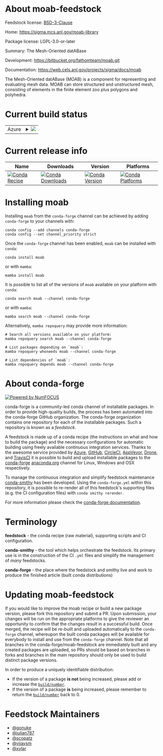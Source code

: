 About moab-feedstock
====================

Feedstock license: [BSD-3-Clause](https://github.com/conda-forge/rebuild-python313-0-1_hf4270c-feedstock/blob/main/LICENSE.txt)

Home: https://sigma.mcs.anl.gov/moab-library

Package license: LGPL-3.0-or-later

Summary: The Mesh-Oriented datABase

Development: https://bitbucket.org/fathomteam/moab.git

Documentation: https://web.cels.anl.gov/projects/sigma/docs/moab

The Mesh-Oriented datABase (MOAB) is a component for representing and
evaluating mesh data. MOAB can store structured and unstructured mesh,
consisting of elements in the finite element zoo plus polygons and
polyhedra.


Current build status
====================


<table>
    
  <tr>
    <td>Azure</td>
    <td>
      <details>
        <summary>
          <a href="https://dev.azure.com/conda-forge/feedstock-builds/_build/latest?definitionId=None&branchName=main">
            <img src="https://dev.azure.com/conda-forge/feedstock-builds/_apis/build/status/rebuild-python313-0-1_hf4270c-feedstock?branchName=main">
          </a>
        </summary>
        <table>
          <thead><tr><th>Variant</th><th>Status</th></tr></thead>
          <tbody><tr>
              <td>linux_64_mpimpichnumpy2.0python3.10.____cpythontempestnotempest</td>
              <td>
                <a href="https://dev.azure.com/conda-forge/feedstock-builds/_build/latest?definitionId=None&branchName=main">
                  <img src="https://dev.azure.com/conda-forge/feedstock-builds/_apis/build/status/rebuild-python313-0-1_hf4270c-feedstock?branchName=main&jobName=linux&configuration=linux%20linux_64_mpimpichnumpy2.0python3.10.____cpythontempestnotempest" alt="variant">
                </a>
              </td>
            </tr><tr>
              <td>linux_64_mpimpichnumpy2.0python3.10.____cpythontempesttempest</td>
              <td>
                <a href="https://dev.azure.com/conda-forge/feedstock-builds/_build/latest?definitionId=None&branchName=main">
                  <img src="https://dev.azure.com/conda-forge/feedstock-builds/_apis/build/status/rebuild-python313-0-1_hf4270c-feedstock?branchName=main&jobName=linux&configuration=linux%20linux_64_mpimpichnumpy2.0python3.10.____cpythontempesttempest" alt="variant">
                </a>
              </td>
            </tr><tr>
              <td>linux_64_mpimpichnumpy2.0python3.11.____cpythontempestnotempest</td>
              <td>
                <a href="https://dev.azure.com/conda-forge/feedstock-builds/_build/latest?definitionId=None&branchName=main">
                  <img src="https://dev.azure.com/conda-forge/feedstock-builds/_apis/build/status/rebuild-python313-0-1_hf4270c-feedstock?branchName=main&jobName=linux&configuration=linux%20linux_64_mpimpichnumpy2.0python3.11.____cpythontempestnotempest" alt="variant">
                </a>
              </td>
            </tr><tr>
              <td>linux_64_mpimpichnumpy2.0python3.11.____cpythontempesttempest</td>
              <td>
                <a href="https://dev.azure.com/conda-forge/feedstock-builds/_build/latest?definitionId=None&branchName=main">
                  <img src="https://dev.azure.com/conda-forge/feedstock-builds/_apis/build/status/rebuild-python313-0-1_hf4270c-feedstock?branchName=main&jobName=linux&configuration=linux%20linux_64_mpimpichnumpy2.0python3.11.____cpythontempesttempest" alt="variant">
                </a>
              </td>
            </tr><tr>
              <td>linux_64_mpimpichnumpy2.0python3.12.____cpythontempestnotempest</td>
              <td>
                <a href="https://dev.azure.com/conda-forge/feedstock-builds/_build/latest?definitionId=None&branchName=main">
                  <img src="https://dev.azure.com/conda-forge/feedstock-builds/_apis/build/status/rebuild-python313-0-1_hf4270c-feedstock?branchName=main&jobName=linux&configuration=linux%20linux_64_mpimpichnumpy2.0python3.12.____cpythontempestnotempest" alt="variant">
                </a>
              </td>
            </tr><tr>
              <td>linux_64_mpimpichnumpy2.0python3.12.____cpythontempesttempest</td>
              <td>
                <a href="https://dev.azure.com/conda-forge/feedstock-builds/_build/latest?definitionId=None&branchName=main">
                  <img src="https://dev.azure.com/conda-forge/feedstock-builds/_apis/build/status/rebuild-python313-0-1_hf4270c-feedstock?branchName=main&jobName=linux&configuration=linux%20linux_64_mpimpichnumpy2.0python3.12.____cpythontempesttempest" alt="variant">
                </a>
              </td>
            </tr><tr>
              <td>linux_64_mpimpichnumpy2.0python3.9.____cpythontempestnotempest</td>
              <td>
                <a href="https://dev.azure.com/conda-forge/feedstock-builds/_build/latest?definitionId=None&branchName=main">
                  <img src="https://dev.azure.com/conda-forge/feedstock-builds/_apis/build/status/rebuild-python313-0-1_hf4270c-feedstock?branchName=main&jobName=linux&configuration=linux%20linux_64_mpimpichnumpy2.0python3.9.____cpythontempestnotempest" alt="variant">
                </a>
              </td>
            </tr><tr>
              <td>linux_64_mpimpichnumpy2.0python3.9.____cpythontempesttempest</td>
              <td>
                <a href="https://dev.azure.com/conda-forge/feedstock-builds/_build/latest?definitionId=None&branchName=main">
                  <img src="https://dev.azure.com/conda-forge/feedstock-builds/_apis/build/status/rebuild-python313-0-1_hf4270c-feedstock?branchName=main&jobName=linux&configuration=linux%20linux_64_mpimpichnumpy2.0python3.9.____cpythontempesttempest" alt="variant">
                </a>
              </td>
            </tr><tr>
              <td>linux_64_mpimpichnumpy2python3.13.____cp313tempestnotempest</td>
              <td>
                <a href="https://dev.azure.com/conda-forge/feedstock-builds/_build/latest?definitionId=None&branchName=main">
                  <img src="https://dev.azure.com/conda-forge/feedstock-builds/_apis/build/status/rebuild-python313-0-1_hf4270c-feedstock?branchName=main&jobName=linux&configuration=linux%20linux_64_mpimpichnumpy2python3.13.____cp313tempestnotempest" alt="variant">
                </a>
              </td>
            </tr><tr>
              <td>linux_64_mpimpichnumpy2python3.13.____cp313tempesttempest</td>
              <td>
                <a href="https://dev.azure.com/conda-forge/feedstock-builds/_build/latest?definitionId=None&branchName=main">
                  <img src="https://dev.azure.com/conda-forge/feedstock-builds/_apis/build/status/rebuild-python313-0-1_hf4270c-feedstock?branchName=main&jobName=linux&configuration=linux%20linux_64_mpimpichnumpy2python3.13.____cp313tempesttempest" alt="variant">
                </a>
              </td>
            </tr><tr>
              <td>linux_64_mpinompinumpy2.0python3.10.____cpythontempestnotempest</td>
              <td>
                <a href="https://dev.azure.com/conda-forge/feedstock-builds/_build/latest?definitionId=None&branchName=main">
                  <img src="https://dev.azure.com/conda-forge/feedstock-builds/_apis/build/status/rebuild-python313-0-1_hf4270c-feedstock?branchName=main&jobName=linux&configuration=linux%20linux_64_mpinompinumpy2.0python3.10.____cpythontempestnotempest" alt="variant">
                </a>
              </td>
            </tr><tr>
              <td>linux_64_mpinompinumpy2.0python3.10.____cpythontempesttempest</td>
              <td>
                <a href="https://dev.azure.com/conda-forge/feedstock-builds/_build/latest?definitionId=None&branchName=main">
                  <img src="https://dev.azure.com/conda-forge/feedstock-builds/_apis/build/status/rebuild-python313-0-1_hf4270c-feedstock?branchName=main&jobName=linux&configuration=linux%20linux_64_mpinompinumpy2.0python3.10.____cpythontempesttempest" alt="variant">
                </a>
              </td>
            </tr><tr>
              <td>linux_64_mpinompinumpy2.0python3.11.____cpythontempestnotempest</td>
              <td>
                <a href="https://dev.azure.com/conda-forge/feedstock-builds/_build/latest?definitionId=None&branchName=main">
                  <img src="https://dev.azure.com/conda-forge/feedstock-builds/_apis/build/status/rebuild-python313-0-1_hf4270c-feedstock?branchName=main&jobName=linux&configuration=linux%20linux_64_mpinompinumpy2.0python3.11.____cpythontempestnotempest" alt="variant">
                </a>
              </td>
            </tr><tr>
              <td>linux_64_mpinompinumpy2.0python3.11.____cpythontempesttempest</td>
              <td>
                <a href="https://dev.azure.com/conda-forge/feedstock-builds/_build/latest?definitionId=None&branchName=main">
                  <img src="https://dev.azure.com/conda-forge/feedstock-builds/_apis/build/status/rebuild-python313-0-1_hf4270c-feedstock?branchName=main&jobName=linux&configuration=linux%20linux_64_mpinompinumpy2.0python3.11.____cpythontempesttempest" alt="variant">
                </a>
              </td>
            </tr><tr>
              <td>linux_64_mpinompinumpy2.0python3.12.____cpythontempestnotempest</td>
              <td>
                <a href="https://dev.azure.com/conda-forge/feedstock-builds/_build/latest?definitionId=None&branchName=main">
                  <img src="https://dev.azure.com/conda-forge/feedstock-builds/_apis/build/status/rebuild-python313-0-1_hf4270c-feedstock?branchName=main&jobName=linux&configuration=linux%20linux_64_mpinompinumpy2.0python3.12.____cpythontempestnotempest" alt="variant">
                </a>
              </td>
            </tr><tr>
              <td>linux_64_mpinompinumpy2.0python3.12.____cpythontempesttempest</td>
              <td>
                <a href="https://dev.azure.com/conda-forge/feedstock-builds/_build/latest?definitionId=None&branchName=main">
                  <img src="https://dev.azure.com/conda-forge/feedstock-builds/_apis/build/status/rebuild-python313-0-1_hf4270c-feedstock?branchName=main&jobName=linux&configuration=linux%20linux_64_mpinompinumpy2.0python3.12.____cpythontempesttempest" alt="variant">
                </a>
              </td>
            </tr><tr>
              <td>linux_64_mpinompinumpy2.0python3.9.____cpythontempestnotempest</td>
              <td>
                <a href="https://dev.azure.com/conda-forge/feedstock-builds/_build/latest?definitionId=None&branchName=main">
                  <img src="https://dev.azure.com/conda-forge/feedstock-builds/_apis/build/status/rebuild-python313-0-1_hf4270c-feedstock?branchName=main&jobName=linux&configuration=linux%20linux_64_mpinompinumpy2.0python3.9.____cpythontempestnotempest" alt="variant">
                </a>
              </td>
            </tr><tr>
              <td>linux_64_mpinompinumpy2.0python3.9.____cpythontempesttempest</td>
              <td>
                <a href="https://dev.azure.com/conda-forge/feedstock-builds/_build/latest?definitionId=None&branchName=main">
                  <img src="https://dev.azure.com/conda-forge/feedstock-builds/_apis/build/status/rebuild-python313-0-1_hf4270c-feedstock?branchName=main&jobName=linux&configuration=linux%20linux_64_mpinompinumpy2.0python3.9.____cpythontempesttempest" alt="variant">
                </a>
              </td>
            </tr><tr>
              <td>linux_64_mpinompinumpy2python3.13.____cp313tempestnotempest</td>
              <td>
                <a href="https://dev.azure.com/conda-forge/feedstock-builds/_build/latest?definitionId=None&branchName=main">
                  <img src="https://dev.azure.com/conda-forge/feedstock-builds/_apis/build/status/rebuild-python313-0-1_hf4270c-feedstock?branchName=main&jobName=linux&configuration=linux%20linux_64_mpinompinumpy2python3.13.____cp313tempestnotempest" alt="variant">
                </a>
              </td>
            </tr><tr>
              <td>linux_64_mpinompinumpy2python3.13.____cp313tempesttempest</td>
              <td>
                <a href="https://dev.azure.com/conda-forge/feedstock-builds/_build/latest?definitionId=None&branchName=main">
                  <img src="https://dev.azure.com/conda-forge/feedstock-builds/_apis/build/status/rebuild-python313-0-1_hf4270c-feedstock?branchName=main&jobName=linux&configuration=linux%20linux_64_mpinompinumpy2python3.13.____cp313tempesttempest" alt="variant">
                </a>
              </td>
            </tr><tr>
              <td>linux_64_mpiopenmpinumpy2.0python3.10.____cpythontempestnotempest</td>
              <td>
                <a href="https://dev.azure.com/conda-forge/feedstock-builds/_build/latest?definitionId=None&branchName=main">
                  <img src="https://dev.azure.com/conda-forge/feedstock-builds/_apis/build/status/rebuild-python313-0-1_hf4270c-feedstock?branchName=main&jobName=linux&configuration=linux%20linux_64_mpiopenmpinumpy2.0python3.10.____cpythontempestnotempest" alt="variant">
                </a>
              </td>
            </tr><tr>
              <td>linux_64_mpiopenmpinumpy2.0python3.10.____cpythontempesttempest</td>
              <td>
                <a href="https://dev.azure.com/conda-forge/feedstock-builds/_build/latest?definitionId=None&branchName=main">
                  <img src="https://dev.azure.com/conda-forge/feedstock-builds/_apis/build/status/rebuild-python313-0-1_hf4270c-feedstock?branchName=main&jobName=linux&configuration=linux%20linux_64_mpiopenmpinumpy2.0python3.10.____cpythontempesttempest" alt="variant">
                </a>
              </td>
            </tr><tr>
              <td>linux_64_mpiopenmpinumpy2.0python3.11.____cpythontempestnotempest</td>
              <td>
                <a href="https://dev.azure.com/conda-forge/feedstock-builds/_build/latest?definitionId=None&branchName=main">
                  <img src="https://dev.azure.com/conda-forge/feedstock-builds/_apis/build/status/rebuild-python313-0-1_hf4270c-feedstock?branchName=main&jobName=linux&configuration=linux%20linux_64_mpiopenmpinumpy2.0python3.11.____cpythontempestnotempest" alt="variant">
                </a>
              </td>
            </tr><tr>
              <td>linux_64_mpiopenmpinumpy2.0python3.11.____cpythontempesttempest</td>
              <td>
                <a href="https://dev.azure.com/conda-forge/feedstock-builds/_build/latest?definitionId=None&branchName=main">
                  <img src="https://dev.azure.com/conda-forge/feedstock-builds/_apis/build/status/rebuild-python313-0-1_hf4270c-feedstock?branchName=main&jobName=linux&configuration=linux%20linux_64_mpiopenmpinumpy2.0python3.11.____cpythontempesttempest" alt="variant">
                </a>
              </td>
            </tr><tr>
              <td>linux_64_mpiopenmpinumpy2.0python3.12.____cpythontempestnotempest</td>
              <td>
                <a href="https://dev.azure.com/conda-forge/feedstock-builds/_build/latest?definitionId=None&branchName=main">
                  <img src="https://dev.azure.com/conda-forge/feedstock-builds/_apis/build/status/rebuild-python313-0-1_hf4270c-feedstock?branchName=main&jobName=linux&configuration=linux%20linux_64_mpiopenmpinumpy2.0python3.12.____cpythontempestnotempest" alt="variant">
                </a>
              </td>
            </tr><tr>
              <td>linux_64_mpiopenmpinumpy2.0python3.12.____cpythontempesttempest</td>
              <td>
                <a href="https://dev.azure.com/conda-forge/feedstock-builds/_build/latest?definitionId=None&branchName=main">
                  <img src="https://dev.azure.com/conda-forge/feedstock-builds/_apis/build/status/rebuild-python313-0-1_hf4270c-feedstock?branchName=main&jobName=linux&configuration=linux%20linux_64_mpiopenmpinumpy2.0python3.12.____cpythontempesttempest" alt="variant">
                </a>
              </td>
            </tr><tr>
              <td>linux_64_mpiopenmpinumpy2.0python3.9.____cpythontempestnotempest</td>
              <td>
                <a href="https://dev.azure.com/conda-forge/feedstock-builds/_build/latest?definitionId=None&branchName=main">
                  <img src="https://dev.azure.com/conda-forge/feedstock-builds/_apis/build/status/rebuild-python313-0-1_hf4270c-feedstock?branchName=main&jobName=linux&configuration=linux%20linux_64_mpiopenmpinumpy2.0python3.9.____cpythontempestnotempest" alt="variant">
                </a>
              </td>
            </tr><tr>
              <td>linux_64_mpiopenmpinumpy2.0python3.9.____cpythontempesttempest</td>
              <td>
                <a href="https://dev.azure.com/conda-forge/feedstock-builds/_build/latest?definitionId=None&branchName=main">
                  <img src="https://dev.azure.com/conda-forge/feedstock-builds/_apis/build/status/rebuild-python313-0-1_hf4270c-feedstock?branchName=main&jobName=linux&configuration=linux%20linux_64_mpiopenmpinumpy2.0python3.9.____cpythontempesttempest" alt="variant">
                </a>
              </td>
            </tr><tr>
              <td>linux_64_mpiopenmpinumpy2python3.13.____cp313tempestnotempest</td>
              <td>
                <a href="https://dev.azure.com/conda-forge/feedstock-builds/_build/latest?definitionId=None&branchName=main">
                  <img src="https://dev.azure.com/conda-forge/feedstock-builds/_apis/build/status/rebuild-python313-0-1_hf4270c-feedstock?branchName=main&jobName=linux&configuration=linux%20linux_64_mpiopenmpinumpy2python3.13.____cp313tempestnotempest" alt="variant">
                </a>
              </td>
            </tr><tr>
              <td>linux_64_mpiopenmpinumpy2python3.13.____cp313tempesttempest</td>
              <td>
                <a href="https://dev.azure.com/conda-forge/feedstock-builds/_build/latest?definitionId=None&branchName=main">
                  <img src="https://dev.azure.com/conda-forge/feedstock-builds/_apis/build/status/rebuild-python313-0-1_hf4270c-feedstock?branchName=main&jobName=linux&configuration=linux%20linux_64_mpiopenmpinumpy2python3.13.____cp313tempesttempest" alt="variant">
                </a>
              </td>
            </tr><tr>
              <td>osx_64_mpimpichnumpy2.0python3.10.____cpythontempestnotempest</td>
              <td>
                <a href="https://dev.azure.com/conda-forge/feedstock-builds/_build/latest?definitionId=None&branchName=main">
                  <img src="https://dev.azure.com/conda-forge/feedstock-builds/_apis/build/status/rebuild-python313-0-1_hf4270c-feedstock?branchName=main&jobName=osx&configuration=osx%20osx_64_mpimpichnumpy2.0python3.10.____cpythontempestnotempest" alt="variant">
                </a>
              </td>
            </tr><tr>
              <td>osx_64_mpimpichnumpy2.0python3.10.____cpythontempesttempest</td>
              <td>
                <a href="https://dev.azure.com/conda-forge/feedstock-builds/_build/latest?definitionId=None&branchName=main">
                  <img src="https://dev.azure.com/conda-forge/feedstock-builds/_apis/build/status/rebuild-python313-0-1_hf4270c-feedstock?branchName=main&jobName=osx&configuration=osx%20osx_64_mpimpichnumpy2.0python3.10.____cpythontempesttempest" alt="variant">
                </a>
              </td>
            </tr><tr>
              <td>osx_64_mpimpichnumpy2.0python3.11.____cpythontempestnotempest</td>
              <td>
                <a href="https://dev.azure.com/conda-forge/feedstock-builds/_build/latest?definitionId=None&branchName=main">
                  <img src="https://dev.azure.com/conda-forge/feedstock-builds/_apis/build/status/rebuild-python313-0-1_hf4270c-feedstock?branchName=main&jobName=osx&configuration=osx%20osx_64_mpimpichnumpy2.0python3.11.____cpythontempestnotempest" alt="variant">
                </a>
              </td>
            </tr><tr>
              <td>osx_64_mpimpichnumpy2.0python3.11.____cpythontempesttempest</td>
              <td>
                <a href="https://dev.azure.com/conda-forge/feedstock-builds/_build/latest?definitionId=None&branchName=main">
                  <img src="https://dev.azure.com/conda-forge/feedstock-builds/_apis/build/status/rebuild-python313-0-1_hf4270c-feedstock?branchName=main&jobName=osx&configuration=osx%20osx_64_mpimpichnumpy2.0python3.11.____cpythontempesttempest" alt="variant">
                </a>
              </td>
            </tr><tr>
              <td>osx_64_mpimpichnumpy2.0python3.12.____cpythontempestnotempest</td>
              <td>
                <a href="https://dev.azure.com/conda-forge/feedstock-builds/_build/latest?definitionId=None&branchName=main">
                  <img src="https://dev.azure.com/conda-forge/feedstock-builds/_apis/build/status/rebuild-python313-0-1_hf4270c-feedstock?branchName=main&jobName=osx&configuration=osx%20osx_64_mpimpichnumpy2.0python3.12.____cpythontempestnotempest" alt="variant">
                </a>
              </td>
            </tr><tr>
              <td>osx_64_mpimpichnumpy2.0python3.12.____cpythontempesttempest</td>
              <td>
                <a href="https://dev.azure.com/conda-forge/feedstock-builds/_build/latest?definitionId=None&branchName=main">
                  <img src="https://dev.azure.com/conda-forge/feedstock-builds/_apis/build/status/rebuild-python313-0-1_hf4270c-feedstock?branchName=main&jobName=osx&configuration=osx%20osx_64_mpimpichnumpy2.0python3.12.____cpythontempesttempest" alt="variant">
                </a>
              </td>
            </tr><tr>
              <td>osx_64_mpimpichnumpy2.0python3.9.____cpythontempestnotempest</td>
              <td>
                <a href="https://dev.azure.com/conda-forge/feedstock-builds/_build/latest?definitionId=None&branchName=main">
                  <img src="https://dev.azure.com/conda-forge/feedstock-builds/_apis/build/status/rebuild-python313-0-1_hf4270c-feedstock?branchName=main&jobName=osx&configuration=osx%20osx_64_mpimpichnumpy2.0python3.9.____cpythontempestnotempest" alt="variant">
                </a>
              </td>
            </tr><tr>
              <td>osx_64_mpimpichnumpy2.0python3.9.____cpythontempesttempest</td>
              <td>
                <a href="https://dev.azure.com/conda-forge/feedstock-builds/_build/latest?definitionId=None&branchName=main">
                  <img src="https://dev.azure.com/conda-forge/feedstock-builds/_apis/build/status/rebuild-python313-0-1_hf4270c-feedstock?branchName=main&jobName=osx&configuration=osx%20osx_64_mpimpichnumpy2.0python3.9.____cpythontempesttempest" alt="variant">
                </a>
              </td>
            </tr><tr>
              <td>osx_64_mpimpichnumpy2python3.13.____cp313tempestnotempest</td>
              <td>
                <a href="https://dev.azure.com/conda-forge/feedstock-builds/_build/latest?definitionId=None&branchName=main">
                  <img src="https://dev.azure.com/conda-forge/feedstock-builds/_apis/build/status/rebuild-python313-0-1_hf4270c-feedstock?branchName=main&jobName=osx&configuration=osx%20osx_64_mpimpichnumpy2python3.13.____cp313tempestnotempest" alt="variant">
                </a>
              </td>
            </tr><tr>
              <td>osx_64_mpimpichnumpy2python3.13.____cp313tempesttempest</td>
              <td>
                <a href="https://dev.azure.com/conda-forge/feedstock-builds/_build/latest?definitionId=None&branchName=main">
                  <img src="https://dev.azure.com/conda-forge/feedstock-builds/_apis/build/status/rebuild-python313-0-1_hf4270c-feedstock?branchName=main&jobName=osx&configuration=osx%20osx_64_mpimpichnumpy2python3.13.____cp313tempesttempest" alt="variant">
                </a>
              </td>
            </tr><tr>
              <td>osx_64_mpinompinumpy2.0python3.10.____cpythontempestnotempest</td>
              <td>
                <a href="https://dev.azure.com/conda-forge/feedstock-builds/_build/latest?definitionId=None&branchName=main">
                  <img src="https://dev.azure.com/conda-forge/feedstock-builds/_apis/build/status/rebuild-python313-0-1_hf4270c-feedstock?branchName=main&jobName=osx&configuration=osx%20osx_64_mpinompinumpy2.0python3.10.____cpythontempestnotempest" alt="variant">
                </a>
              </td>
            </tr><tr>
              <td>osx_64_mpinompinumpy2.0python3.10.____cpythontempesttempest</td>
              <td>
                <a href="https://dev.azure.com/conda-forge/feedstock-builds/_build/latest?definitionId=None&branchName=main">
                  <img src="https://dev.azure.com/conda-forge/feedstock-builds/_apis/build/status/rebuild-python313-0-1_hf4270c-feedstock?branchName=main&jobName=osx&configuration=osx%20osx_64_mpinompinumpy2.0python3.10.____cpythontempesttempest" alt="variant">
                </a>
              </td>
            </tr><tr>
              <td>osx_64_mpinompinumpy2.0python3.11.____cpythontempestnotempest</td>
              <td>
                <a href="https://dev.azure.com/conda-forge/feedstock-builds/_build/latest?definitionId=None&branchName=main">
                  <img src="https://dev.azure.com/conda-forge/feedstock-builds/_apis/build/status/rebuild-python313-0-1_hf4270c-feedstock?branchName=main&jobName=osx&configuration=osx%20osx_64_mpinompinumpy2.0python3.11.____cpythontempestnotempest" alt="variant">
                </a>
              </td>
            </tr><tr>
              <td>osx_64_mpinompinumpy2.0python3.11.____cpythontempesttempest</td>
              <td>
                <a href="https://dev.azure.com/conda-forge/feedstock-builds/_build/latest?definitionId=None&branchName=main">
                  <img src="https://dev.azure.com/conda-forge/feedstock-builds/_apis/build/status/rebuild-python313-0-1_hf4270c-feedstock?branchName=main&jobName=osx&configuration=osx%20osx_64_mpinompinumpy2.0python3.11.____cpythontempesttempest" alt="variant">
                </a>
              </td>
            </tr><tr>
              <td>osx_64_mpinompinumpy2.0python3.12.____cpythontempestnotempest</td>
              <td>
                <a href="https://dev.azure.com/conda-forge/feedstock-builds/_build/latest?definitionId=None&branchName=main">
                  <img src="https://dev.azure.com/conda-forge/feedstock-builds/_apis/build/status/rebuild-python313-0-1_hf4270c-feedstock?branchName=main&jobName=osx&configuration=osx%20osx_64_mpinompinumpy2.0python3.12.____cpythontempestnotempest" alt="variant">
                </a>
              </td>
            </tr><tr>
              <td>osx_64_mpinompinumpy2.0python3.12.____cpythontempesttempest</td>
              <td>
                <a href="https://dev.azure.com/conda-forge/feedstock-builds/_build/latest?definitionId=None&branchName=main">
                  <img src="https://dev.azure.com/conda-forge/feedstock-builds/_apis/build/status/rebuild-python313-0-1_hf4270c-feedstock?branchName=main&jobName=osx&configuration=osx%20osx_64_mpinompinumpy2.0python3.12.____cpythontempesttempest" alt="variant">
                </a>
              </td>
            </tr><tr>
              <td>osx_64_mpinompinumpy2.0python3.9.____cpythontempestnotempest</td>
              <td>
                <a href="https://dev.azure.com/conda-forge/feedstock-builds/_build/latest?definitionId=None&branchName=main">
                  <img src="https://dev.azure.com/conda-forge/feedstock-builds/_apis/build/status/rebuild-python313-0-1_hf4270c-feedstock?branchName=main&jobName=osx&configuration=osx%20osx_64_mpinompinumpy2.0python3.9.____cpythontempestnotempest" alt="variant">
                </a>
              </td>
            </tr><tr>
              <td>osx_64_mpinompinumpy2.0python3.9.____cpythontempesttempest</td>
              <td>
                <a href="https://dev.azure.com/conda-forge/feedstock-builds/_build/latest?definitionId=None&branchName=main">
                  <img src="https://dev.azure.com/conda-forge/feedstock-builds/_apis/build/status/rebuild-python313-0-1_hf4270c-feedstock?branchName=main&jobName=osx&configuration=osx%20osx_64_mpinompinumpy2.0python3.9.____cpythontempesttempest" alt="variant">
                </a>
              </td>
            </tr><tr>
              <td>osx_64_mpinompinumpy2python3.13.____cp313tempestnotempest</td>
              <td>
                <a href="https://dev.azure.com/conda-forge/feedstock-builds/_build/latest?definitionId=None&branchName=main">
                  <img src="https://dev.azure.com/conda-forge/feedstock-builds/_apis/build/status/rebuild-python313-0-1_hf4270c-feedstock?branchName=main&jobName=osx&configuration=osx%20osx_64_mpinompinumpy2python3.13.____cp313tempestnotempest" alt="variant">
                </a>
              </td>
            </tr><tr>
              <td>osx_64_mpinompinumpy2python3.13.____cp313tempesttempest</td>
              <td>
                <a href="https://dev.azure.com/conda-forge/feedstock-builds/_build/latest?definitionId=None&branchName=main">
                  <img src="https://dev.azure.com/conda-forge/feedstock-builds/_apis/build/status/rebuild-python313-0-1_hf4270c-feedstock?branchName=main&jobName=osx&configuration=osx%20osx_64_mpinompinumpy2python3.13.____cp313tempesttempest" alt="variant">
                </a>
              </td>
            </tr><tr>
              <td>osx_64_mpiopenmpinumpy2.0python3.10.____cpythontempestnotempest</td>
              <td>
                <a href="https://dev.azure.com/conda-forge/feedstock-builds/_build/latest?definitionId=None&branchName=main">
                  <img src="https://dev.azure.com/conda-forge/feedstock-builds/_apis/build/status/rebuild-python313-0-1_hf4270c-feedstock?branchName=main&jobName=osx&configuration=osx%20osx_64_mpiopenmpinumpy2.0python3.10.____cpythontempestnotempest" alt="variant">
                </a>
              </td>
            </tr><tr>
              <td>osx_64_mpiopenmpinumpy2.0python3.10.____cpythontempesttempest</td>
              <td>
                <a href="https://dev.azure.com/conda-forge/feedstock-builds/_build/latest?definitionId=None&branchName=main">
                  <img src="https://dev.azure.com/conda-forge/feedstock-builds/_apis/build/status/rebuild-python313-0-1_hf4270c-feedstock?branchName=main&jobName=osx&configuration=osx%20osx_64_mpiopenmpinumpy2.0python3.10.____cpythontempesttempest" alt="variant">
                </a>
              </td>
            </tr><tr>
              <td>osx_64_mpiopenmpinumpy2.0python3.11.____cpythontempestnotempest</td>
              <td>
                <a href="https://dev.azure.com/conda-forge/feedstock-builds/_build/latest?definitionId=None&branchName=main">
                  <img src="https://dev.azure.com/conda-forge/feedstock-builds/_apis/build/status/rebuild-python313-0-1_hf4270c-feedstock?branchName=main&jobName=osx&configuration=osx%20osx_64_mpiopenmpinumpy2.0python3.11.____cpythontempestnotempest" alt="variant">
                </a>
              </td>
            </tr><tr>
              <td>osx_64_mpiopenmpinumpy2.0python3.11.____cpythontempesttempest</td>
              <td>
                <a href="https://dev.azure.com/conda-forge/feedstock-builds/_build/latest?definitionId=None&branchName=main">
                  <img src="https://dev.azure.com/conda-forge/feedstock-builds/_apis/build/status/rebuild-python313-0-1_hf4270c-feedstock?branchName=main&jobName=osx&configuration=osx%20osx_64_mpiopenmpinumpy2.0python3.11.____cpythontempesttempest" alt="variant">
                </a>
              </td>
            </tr><tr>
              <td>osx_64_mpiopenmpinumpy2.0python3.12.____cpythontempestnotempest</td>
              <td>
                <a href="https://dev.azure.com/conda-forge/feedstock-builds/_build/latest?definitionId=None&branchName=main">
                  <img src="https://dev.azure.com/conda-forge/feedstock-builds/_apis/build/status/rebuild-python313-0-1_hf4270c-feedstock?branchName=main&jobName=osx&configuration=osx%20osx_64_mpiopenmpinumpy2.0python3.12.____cpythontempestnotempest" alt="variant">
                </a>
              </td>
            </tr><tr>
              <td>osx_64_mpiopenmpinumpy2.0python3.12.____cpythontempesttempest</td>
              <td>
                <a href="https://dev.azure.com/conda-forge/feedstock-builds/_build/latest?definitionId=None&branchName=main">
                  <img src="https://dev.azure.com/conda-forge/feedstock-builds/_apis/build/status/rebuild-python313-0-1_hf4270c-feedstock?branchName=main&jobName=osx&configuration=osx%20osx_64_mpiopenmpinumpy2.0python3.12.____cpythontempesttempest" alt="variant">
                </a>
              </td>
            </tr><tr>
              <td>osx_64_mpiopenmpinumpy2.0python3.9.____cpythontempestnotempest</td>
              <td>
                <a href="https://dev.azure.com/conda-forge/feedstock-builds/_build/latest?definitionId=None&branchName=main">
                  <img src="https://dev.azure.com/conda-forge/feedstock-builds/_apis/build/status/rebuild-python313-0-1_hf4270c-feedstock?branchName=main&jobName=osx&configuration=osx%20osx_64_mpiopenmpinumpy2.0python3.9.____cpythontempestnotempest" alt="variant">
                </a>
              </td>
            </tr><tr>
              <td>osx_64_mpiopenmpinumpy2.0python3.9.____cpythontempesttempest</td>
              <td>
                <a href="https://dev.azure.com/conda-forge/feedstock-builds/_build/latest?definitionId=None&branchName=main">
                  <img src="https://dev.azure.com/conda-forge/feedstock-builds/_apis/build/status/rebuild-python313-0-1_hf4270c-feedstock?branchName=main&jobName=osx&configuration=osx%20osx_64_mpiopenmpinumpy2.0python3.9.____cpythontempesttempest" alt="variant">
                </a>
              </td>
            </tr><tr>
              <td>osx_64_mpiopenmpinumpy2python3.13.____cp313tempestnotempest</td>
              <td>
                <a href="https://dev.azure.com/conda-forge/feedstock-builds/_build/latest?definitionId=None&branchName=main">
                  <img src="https://dev.azure.com/conda-forge/feedstock-builds/_apis/build/status/rebuild-python313-0-1_hf4270c-feedstock?branchName=main&jobName=osx&configuration=osx%20osx_64_mpiopenmpinumpy2python3.13.____cp313tempestnotempest" alt="variant">
                </a>
              </td>
            </tr><tr>
              <td>osx_64_mpiopenmpinumpy2python3.13.____cp313tempesttempest</td>
              <td>
                <a href="https://dev.azure.com/conda-forge/feedstock-builds/_build/latest?definitionId=None&branchName=main">
                  <img src="https://dev.azure.com/conda-forge/feedstock-builds/_apis/build/status/rebuild-python313-0-1_hf4270c-feedstock?branchName=main&jobName=osx&configuration=osx%20osx_64_mpiopenmpinumpy2python3.13.____cp313tempesttempest" alt="variant">
                </a>
              </td>
            </tr>
          </tbody>
        </table>
      </details>
    </td>
  </tr>
</table>

Current release info
====================

| Name | Downloads | Version | Platforms |
| --- | --- | --- | --- |
| [![Conda Recipe](https://img.shields.io/badge/recipe-moab-green.svg)](https://anaconda.org/conda-forge/moab) | [![Conda Downloads](https://img.shields.io/conda/dn/conda-forge/moab.svg)](https://anaconda.org/conda-forge/moab) | [![Conda Version](https://img.shields.io/conda/vn/conda-forge/moab.svg)](https://anaconda.org/conda-forge/moab) | [![Conda Platforms](https://img.shields.io/conda/pn/conda-forge/moab.svg)](https://anaconda.org/conda-forge/moab) |

Installing moab
===============

Installing `moab` from the `conda-forge` channel can be achieved by adding `conda-forge` to your channels with:

```
conda config --add channels conda-forge
conda config --set channel_priority strict
```

Once the `conda-forge` channel has been enabled, `moab` can be installed with `conda`:

```
conda install moab
```

or with `mamba`:

```
mamba install moab
```

It is possible to list all of the versions of `moab` available on your platform with `conda`:

```
conda search moab --channel conda-forge
```

or with `mamba`:

```
mamba search moab --channel conda-forge
```

Alternatively, `mamba repoquery` may provide more information:

```
# Search all versions available on your platform:
mamba repoquery search moab --channel conda-forge

# List packages depending on `moab`:
mamba repoquery whoneeds moab --channel conda-forge

# List dependencies of `moab`:
mamba repoquery depends moab --channel conda-forge
```


About conda-forge
=================

[![Powered by
NumFOCUS](https://img.shields.io/badge/powered%20by-NumFOCUS-orange.svg?style=flat&colorA=E1523D&colorB=007D8A)](https://numfocus.org)

conda-forge is a community-led conda channel of installable packages.
In order to provide high-quality builds, the process has been automated into the
conda-forge GitHub organization. The conda-forge organization contains one repository
for each of the installable packages. Such a repository is known as a *feedstock*.

A feedstock is made up of a conda recipe (the instructions on what and how to build
the package) and the necessary configurations for automatic building using freely
available continuous integration services. Thanks to the awesome service provided by
[Azure](https://azure.microsoft.com/en-us/services/devops/), [GitHub](https://github.com/),
[CircleCI](https://circleci.com/), [AppVeyor](https://www.appveyor.com/),
[Drone](https://cloud.drone.io/welcome), and [TravisCI](https://travis-ci.com/)
it is possible to build and upload installable packages to the
[conda-forge](https://anaconda.org/conda-forge) [anaconda.org](https://anaconda.org/)
channel for Linux, Windows and OSX respectively.

To manage the continuous integration and simplify feedstock maintenance
[conda-smithy](https://github.com/conda-forge/conda-smithy) has been developed.
Using the ``conda-forge.yml`` within this repository, it is possible to re-render all of
this feedstock's supporting files (e.g. the CI configuration files) with ``conda smithy rerender``.

For more information please check the [conda-forge documentation](https://conda-forge.org/docs/).

Terminology
===========

**feedstock** - the conda recipe (raw material), supporting scripts and CI configuration.

**conda-smithy** - the tool which helps orchestrate the feedstock.
                   Its primary use is in the construction of the CI ``.yml`` files
                   and simplify the management of *many* feedstocks.

**conda-forge** - the place where the feedstock and smithy live and work to
                  produce the finished article (built conda distributions)


Updating moab-feedstock
=======================

If you would like to improve the moab recipe or build a new
package version, please fork this repository and submit a PR. Upon submission,
your changes will be run on the appropriate platforms to give the reviewer an
opportunity to confirm that the changes result in a successful build. Once
merged, the recipe will be re-built and uploaded automatically to the
`conda-forge` channel, whereupon the built conda packages will be available for
everybody to install and use from the `conda-forge` channel.
Note that all branches in the conda-forge/moab-feedstock are
immediately built and any created packages are uploaded, so PRs should be based
on branches in forks and branches in the main repository should only be used to
build distinct package versions.

In order to produce a uniquely identifiable distribution:
 * If the version of a package **is not** being increased, please add or increase
   the [``build/number``](https://docs.conda.io/projects/conda-build/en/latest/resources/define-metadata.html#build-number-and-string).
 * If the version of a package **is** being increased, please remember to return
   the [``build/number``](https://docs.conda.io/projects/conda-build/en/latest/resources/define-metadata.html#build-number-and-string)
   back to 0.

Feedstock Maintainers
=====================

* [@gonuke](https://github.com/gonuke/)
* [@iulian787](https://github.com/iulian787/)
* [@scopatz](https://github.com/scopatz/)
* [@vijaysm](https://github.com/vijaysm/)
* [@xylar](https://github.com/xylar/)

